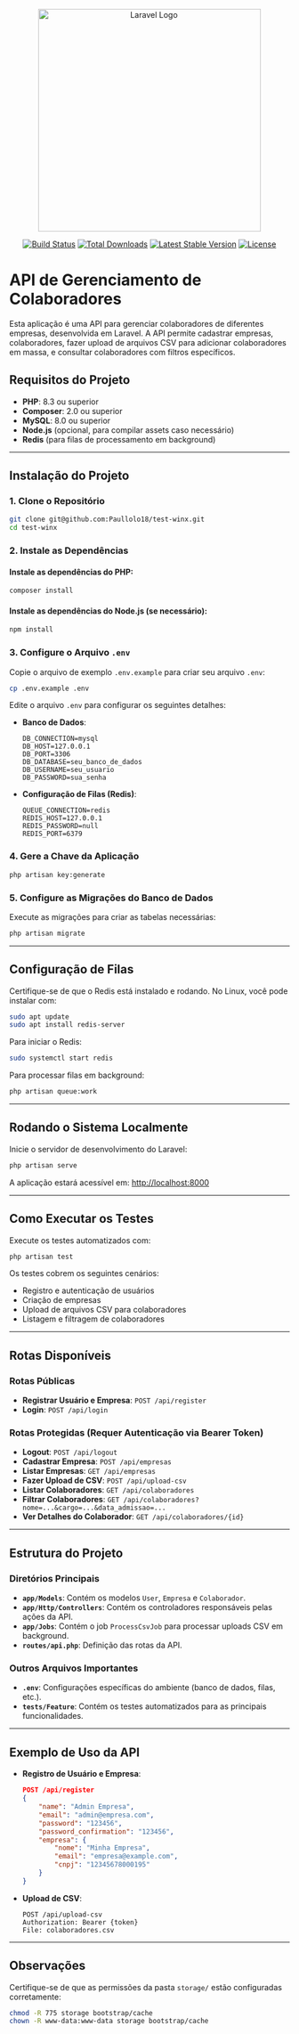 <p align="center"><a href="https://laravel.com" target="_blank"><img src="https://raw.githubusercontent.com/laravel/art/master/logo-lockup/5%20SVG/2%20CMYK/1%20Full%20Color/laravel-logolockup-cmyk-red.svg" width="400" alt="Laravel Logo"></a></p>

<p align="center">
<a href="https://github.com/laravel/framework/actions"><img src="https://github.com/laravel/framework/workflows/tests/badge.svg" alt="Build Status"></a>
<a href="https://packagist.org/packages/laravel/framework"><img src="https://img.shields.io/packagist/dt/laravel/framework" alt="Total Downloads"></a>
<a href="https://packagist.org/packages/laravel/framework"><img src="https://img.shields.io/packagist/v/laravel/framework" alt="Latest Stable Version"></a>
<a href="https://packagist.org/packages/laravel/framework"><img src="https://img.shields.io/packagist/l/laravel/framework" alt="License"></a>
</p>

# API de Gerenciamento de Colaboradores

Esta aplicação é uma API para gerenciar colaboradores de diferentes empresas, desenvolvida em Laravel. A API permite cadastrar empresas, colaboradores, fazer upload de arquivos CSV para adicionar colaboradores em massa, e consultar colaboradores com filtros específicos.

## Requisitos do Projeto

- **PHP**: 8.3 ou superior
- **Composer**: 2.0 ou superior
- **MySQL**: 8.0 ou superior
- **Node.js** (opcional, para compilar assets caso necessário)
- **Redis** (para filas de processamento em background)

---

## Instalação do Projeto

### 1. Clone o Repositório

```bash
git clone git@github.com:Paullolo18/test-winx.git
cd test-winx
```

### 2. Instale as Dependências

#### Instale as dependências do PHP:
```bash
composer install
```

#### Instale as dependências do Node.js (se necessário):
```bash
npm install
```

### 3. Configure o Arquivo `.env`

Copie o arquivo de exemplo `.env.example` para criar seu arquivo `.env`:

```bash
cp .env.example .env
```

Edite o arquivo `.env` para configurar os seguintes detalhes:

- **Banco de Dados**:
  ```env
  DB_CONNECTION=mysql
  DB_HOST=127.0.0.1
  DB_PORT=3306
  DB_DATABASE=seu_banco_de_dados
  DB_USERNAME=seu_usuario
  DB_PASSWORD=sua_senha
  ```

- **Configuração de Filas (Redis)**:
  ```env
  QUEUE_CONNECTION=redis
  REDIS_HOST=127.0.0.1
  REDIS_PASSWORD=null
  REDIS_PORT=6379
  ```

### 4. Gere a Chave da Aplicação

```bash
php artisan key:generate
```

### 5. Configure as Migrações do Banco de Dados

Execute as migrações para criar as tabelas necessárias:

```bash
php artisan migrate
```

---

## Configuração de Filas

Certifique-se de que o Redis está instalado e rodando. No Linux, você pode instalar com:

```bash
sudo apt update
sudo apt install redis-server
```

Para iniciar o Redis:
```bash
sudo systemctl start redis
```

Para processar filas em background:
```bash
php artisan queue:work
```

---

## Rodando o Sistema Localmente

Inicie o servidor de desenvolvimento do Laravel:

```bash
php artisan serve
```

A aplicação estará acessível em: [http://localhost:8000](http://localhost:8000)

---

## Como Executar os Testes

Execute os testes automatizados com:

```bash
php artisan test
```

Os testes cobrem os seguintes cenários:
- Registro e autenticação de usuários
- Criação de empresas
- Upload de arquivos CSV para colaboradores
- Listagem e filtragem de colaboradores

---

## Rotas Disponíveis

### Rotas Públicas

- **Registrar Usuário e Empresa**: `POST /api/register`
- **Login**: `POST /api/login`

### Rotas Protegidas (Requer Autenticação via Bearer Token)

- **Logout**: `POST /api/logout`
- **Cadastrar Empresa**: `POST /api/empresas`
- **Listar Empresas**: `GET /api/empresas`
- **Fazer Upload de CSV**: `POST /api/upload-csv`
- **Listar Colaboradores**: `GET /api/colaboradores`
- **Filtrar Colaboradores**: `GET /api/colaboradores?nome=...&cargo=...&data_admissao=...`
- **Ver Detalhes do Colaborador**: `GET /api/colaboradores/{id}`

---

## Estrutura do Projeto

### Diretórios Principais

- **`app/Models`**: Contém os modelos `User`, `Empresa` e `Colaborador`.
- **`app/Http/Controllers`**: Contém os controladores responsáveis pelas ações da API.
- **`app/Jobs`**: Contém o job `ProcessCsvJob` para processar uploads CSV em background.
- **`routes/api.php`**: Definição das rotas da API.

### Outros Arquivos Importantes

- **`.env`**: Configurações específicas do ambiente (banco de dados, filas, etc.).
- **`tests/Feature`**: Contém os testes automatizados para as principais funcionalidades.

---

## Exemplo de Uso da API

- **Registro de Usuário e Empresa**:
  ```json
  POST /api/register
  {
      "name": "Admin Empresa",
      "email": "admin@empresa.com",
      "password": "123456",
      "password_confirmation": "123456",
      "empresa": {
          "nome": "Minha Empresa",
          "email": "empresa@example.com",
          "cnpj": "12345678000195"
      }
  }
  ```

- **Upload de CSV**:
  ```
  POST /api/upload-csv
  Authorization: Bearer {token}
  File: colaboradores.csv
  ```

---

## Observações

Certifique-se de que as permissões da pasta `storage/` estão configuradas corretamente:

```bash
chmod -R 775 storage bootstrap/cache
chown -R www-data:www-data storage bootstrap/cache

